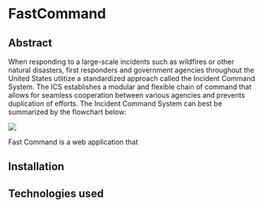 # FastCommand

## Abstract

When responding to a large-scale incidents such as wildfires or other natural disasters, first responders and government agencies throughout the United States utlitize a standardized approach called the Incident Command System. The ICS establishes a modular and flexible chain of command that allows for seamless cooperation between various agencies and prevents duplication of efforts. The Incident Command System can best be summarized by the flowchart below:

<img src="https://upload.wikimedia.org/wikipedia/commons/3/3e/ICS_Structure.PNG">

Fast Command is a web application that 

## Installation

## Technologies used
